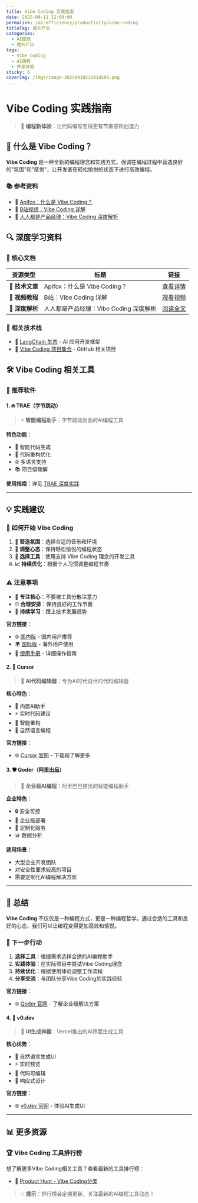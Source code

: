 ```yaml
---
title: Vibe Coding 实践指南
date: 2025-09-11 12:00:00
permalink: /ai-efficiency/productivity/vibe-coding
titleTag: 提升产出
categories:
  - AI提效
  - 提升产出
tags:
  - Vibe Coding
  - AI编程
  - 开发体验
sticky: 6
coverImg: /imgs/image-20250910232014589.png
---
```


# Vibe Coding 实践指南

> 🎵 **编程新体验**：让代码编写变得更有节奏感和创造力

## 🤔 什么是 Vibe Coding？

**Vibe Coding** 是一种全新的编程理念和实践方式，强调在编程过程中营造良好的"氛围"和"感觉"，让开发者在轻松愉悦的状态下进行高效编程。

### 📚 参考资料

- 🔗 [Apifox：什么是 Vibe Coding？](https://apifox.com/apiskills/what-is-vibe-coding/)
- 🎥 [B站视频：Vibe Coding 详解](https://www.bilibili.com/video/BV1VJvTzjEtY/)
- 📖 [人人都是产品经理：Vibe Coding 深度解析](https://www.woshipm.com/ai/6259523.html)

## 🔍 深度学习资料

### 📖 核心文档

| 资源类型        | 标题                                   | 链接                                                          |
| --------------- | -------------------------------------- | ------------------------------------------------------------- |
| 📄 **技术文章** | Apifox：什么是 Vibe Coding？           | [查看详情](https://apifox.com/apiskills/what-is-vibe-coding/) |
| 🎥 **视频教程** | B站：Vibe Coding 详解                  | [观看视频](https://www.bilibili.com/video/BV1VJvTzjEtY/)      |
| 📝 **深度解析** | 人人都是产品经理：Vibe Coding 深度解析 | [阅读全文](https://www.woshipm.com/ai/6259523.html)           |

### 🔗 相关技术栈

- 🔗 [LangChain 生态](https://github.com/topics/langchain) - AI 应用开发框架
- 🎵 [Vibe Coding 项目集合](https://github.com/topics/vibe-coding) - GitHub 相关项目

## 🛠️ Vibe Coding 相关工具

### 🚀 推荐软件

#### 1. 🔥 TRAE（字节跳动）

> ⚡ **智能编程助手**：字节跳动出品的AI编程工具

**特色功能**：

- 🤖 智能代码生成
- 🔄 代码重构优化
- 🌐 多语言支持
- 📚 项目级理解

**使用指南**：详见 [TRAE 深度实践](./TRAE.md)

---

## 💡 实践建议

### 🎯 如何开始 Vibe Coding

1. **🎵 营造氛围**：选择合适的音乐和环境
2. **🧘 调整心态**：保持轻松愉悦的编程状态
3. **🔧 选择工具**：使用支持 Vibe Coding 理念的开发工具
4. **📈 持续优化**：根据个人习惯调整编程节奏

### ⚠️ 注意事项

- 🎯 **专注核心**：不要被工具分散注意力
- ⏰ **合理安排**：保持良好的工作节奏
- 🔄 **持续学习**：跟上技术发展趋势

**官方链接**：

- 🌐 [国内版](https://trae.cn/) - 国内用户推荐
- 🌍 [国际版](https://trae.ai/) - 海外用户使用
- 📖 [使用手册](https://lcnziv86vkx6.feishu.cn/wiki/GlLPw7PaqijeiWkPpXrc9v1Nnxb) - 详细操作指南

#### 2. 🎯 Cursor

> 🚀 **AI代码编辑器**：专为AI时代设计的代码编辑器

**核心特色**：

- 🤖 内置AI助手
- ⚡ 实时代码建议
- 🔄 智能重构
- 💬 自然语言编程

**官方链接**：

- 🌐 [Cursor 官网](https://cursor.com/) - 下载和了解更多

#### 3. 🛡️ Qoder（阿里出品）

> 🏢 **企业级AI编程**：阿里巴巴推出的智能编程助手

**企业特色**：

- 🔒 安全可控
- 🏢 企业级部署
- 🎯 定制化服务
- 📊 数据分析

**适用场景**：

- 大型企业开发团队
- 对安全性要求较高的项目
- 需要定制化AI编程解决方案

---

## 🎉 总结

**Vibe Coding** 不仅仅是一种编程方式，更是一种编程哲学。通过合适的工具和良好的心态，我们可以让编程变得更加高效和愉悦。

### 🚀 下一步行动

1. **选择工具**：根据需求选择合适的AI编程助手
2. **实践体验**：在实际项目中尝试Vibe Coding理念
3. **持续优化**：根据使用体验调整工作流程
4. **分享交流**：与团队分享Vibe Coding的实践经验

**官方链接**：

- 🌐 [Qoder 官网](https://qoder.com/) - 了解企业级解决方案

#### 4. 🎨 v0.dev

> 🎯 **UI生成神器**：Vercel推出的AI界面生成工具

**核心优势**：

- 🎨 自然语言生成UI
- ⚡ 实时预览
- 🔧 代码可编辑
- 📱 响应式设计

**官方链接**：

- 🌐 [v0.dev 官网](https://v0.app/) - 体验AI生成UI

---

## 📊 更多资源

### 🏆 Vibe Coding 工具排行榜

想了解更多Vibe Coding相关工具？查看最新的工具排行榜：

- 🔗 [Product Hunt - Vibe Coding分类](https://www.producthunt.com/categories/vibe-coding?ref=footer)

> 💡 **提示**：排行榜会定期更新，关注最新的AI编程工具动态！
